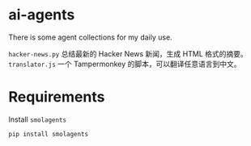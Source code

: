 # ai-agents
There is some agent collections for my daily use.


`hacker-news.py` 总结最新的 Hacker News 新闻，生成 HTML 格式的摘要。
`translator.js`  一个 Tampermonkey 的脚本，可以翻译任意语言到中文。

# Requirements

Install `smolagents` 

```sh
pip install smolagents
```

